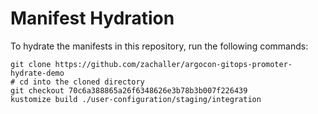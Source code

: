 # Manifest Hydration

To hydrate the manifests in this repository, run the following commands:

```shell
git clone https://github.com/zachaller/argocon-gitops-promoter-hydrate-demo
# cd into the cloned directory
git checkout 70c6a388865a26f6348626e3b78b3b007f226439
kustomize build ./user-configuration/staging/integration
```
